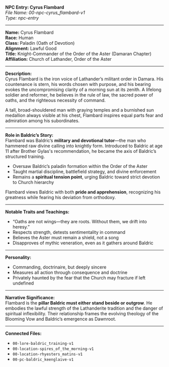 **NPC Entry: Cyrus Flambard**  
*File Name: 00-npc-cyrus_flambard-v1*  
*Type: npc-entry*

---

**Name:** Cyrus Flambard  
**Race:** Human  
**Class:** Paladin (Oath of Devotion)  
**Alignment:** Lawful Good  
**Title:** Knight-Commander of the Order of the Aster (Damaran Chapter)  
**Affiliation:** Church of Lathander, Order of the Aster

---

**Description:**  
Cyrus Flambard is the iron voice of Lathander’s militant order in Damara. His countenance is stern, his words chosen with purpose, and his bearing evokes the uncompromising clarity of a morning sun at its zenith. A lifelong soldier and reformer, he believes in the rule of law, the sacred power of oaths, and the righteous necessity of command.

A tall, broad-shouldered man with graying temples and a burnished sun medallion always visible at his chest, Flambard inspires equal parts fear and admiration among his subordinates.

---

**Role in Baldric’s Story:**  
Flambard was Baldric’s **military and devotional tutor**—the man who hammered raw divine calling into knightly form. Introduced to Baldric at age 11 after Brother Gylas's recommendation, he became the axis of Baldric’s structured training.

- Oversaw Baldric’s paladin formation within the Order of the Aster  
- Taught martial discipline, battlefield strategy, and divine enforcement  
- Remains a **spiritual tension point**, urging Baldric toward strict devotion to Church hierarchy

Flambard views Baldric with both **pride and apprehension**, recognizing his greatness while fearing his deviation from orthodoxy.

---

**Notable Traits and Teachings:**  
- “Oaths are not wings—they are roots. Without them, we drift into heresy.”  
- Respects strength, detests sentimentality in command  
- Believes the Aster must remain a shield, not a song  
- Disapproves of mythic veneration, even as it gathers around Baldric

---

**Personality:**  
- Commanding, doctrinaire, but deeply sincere  
- Measures all action through consequence and doctrine  
- Privately haunted by the fear that the Church may fracture if left undefined

---

**Narrative Significance:**  
Flambard is the **pillar Baldric must either stand beside or outgrow**. He embodies the lawful strength of the Lathanderite tradition and the danger of spiritual inflexibility. Their relationship frames the evolving theology of the Blooming Vow and Baldric’s emergence as Dawnroot.

---

**Connected Files:**  
- `00-lore-baldric_training-v1`  
- `00-location-spires_of_the_morning-v1`  
- `00-location-rhyesters_matins-v1`  
- `00-pc-baldric_keenglaive-v1`
